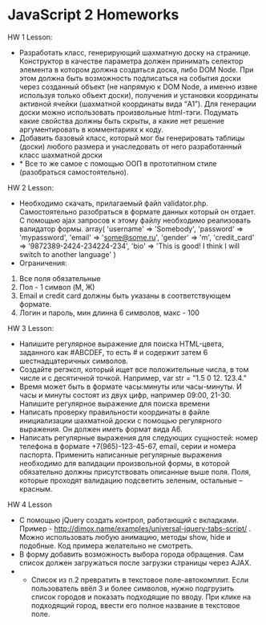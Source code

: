# JavaScript 2 Homeworks
HW 1 Lesson:
 - Разработать класс, генерирующий шахматную доску на странице. Конструктор в качестве параметра должен принимать селектор элемента в котором должна создаться доска, либо DOM Node. При этом должна быть возможность подписаться на события доски через созданный объект (не напрямую к DOM Node, а именно извне используя только объект доски), получения и установки координаты активной ячейки (шахматной координаты вида “A1”). Для генерации доски можно использовать произвольные html-тэги. Подумать какие свойства должны быть скрыты, а какие нет решение аргументировать в комментариях к коду.
 - Добавить базовый класс, который мог бы генерировать таблицы (доски) любого размера и унаследовать от него разработанный класс шахматной доски
 - \* Все то же самое с помощью ООП в прототипном стиле (разобраться самостоятельно).

HW 2 Lesson:
- Необходимо скачать, прилагаемый файл validator.php. Самостоятельно разобраться в формате данных который он отдает. С помощью ajax запросов к этому файлу необходимо реализовать валидатор формы.
array(
'username' => 'Somebody',
'password' => 'mypassword',
'email' => 'some@some.ru',
'gender' => 'm',
'credit_card' => '9872389-2424-234224-234',
'bio' => 'This is good! I think I will switch to another language'
)
- Ограничения:
1. Все поля обязательные
2. Пол - 1 символ (M, Ж)
3. Email и credit card должны быть указаны в соответствующем формате.
4. Логин и пароль, мин длинна 6 символов, макс - 100

HW 3 Lesson:
-	Напишите регулярное выражение для поиска HTML-цвета, заданного как #ABCDEF, то есть # и содержит затем 6 шестнадцатеричных символов.
-	Создайте регэксп, который ищет все положительные числа, в том числе и с десятичной точкой. Например, var str = "1.5 0 12. 123.4."
-	Время может быть в формате часы:минуты или часы-минуты. И часы и минуты состоят из двух цифр, например 09:00, 21-30. Напишите регулярное выражение для поиска времени
-	Написать проверку правильности координаты в файле инициализации шахматной доски c помощью регулярного выражения. Он должен иметь формат вида A6.
-	Написать регулярные выражения для следующих сущностей: номер телефона в формате +7(965)-123-45-67, email, серии и номера паспорта. Применить написанные регулярные выражения необходимо для валидации произвольной формы, в которой обязательно должны присутствовать описанные выше поля. Поля, которые проходят валидацию подсветить зеленым, остальные – красным.

HW 4 Lesson
- С  помощью  jQuery  создать  контрол,  работающий  с  вкладками.  Пример  - http://dimox.name/examples/universal-jquery-tabs-script/ . Можно использовать любую анимацию, методы show, hide и подобные. Код примера желательно не смотреть. 
- В  форму  добавить  возможность  выбора  города  обращения.  Сам  список должен загружаться после загрузки страницы через AJAX.  
- * Список из п.2 превратить в текстовое поле-автокомплит. Если пользователь ввёл 3 и более символов, нужно подгрузить список городов и показать подходящие по вводу. При клике на подходящий город, ввести его полное название в текстовое поле. 
